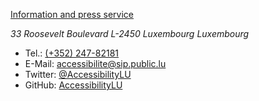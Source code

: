 [Information and press service](https://sip.temporel.lu)

<address>
33 Roosevelt Boulevard
L-2450 Luxembourg
Luxembourg
</address>

- Tel.: [(+352) 247-82181](tel:+35224782181)
- E-Mail: [accessibilite@sip.public.lu](mailto:accessibilite@sip.public.lu)
- Twitter: [@AccessibilityLU](https://twitter.com/AccessibilityLu)
- GitHub: [AccessibilityLU](https://github.com/accessibility-luxembourg)
